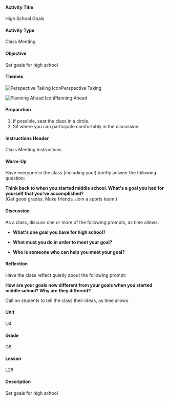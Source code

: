 #### Activity Title
High School Goals
#### Activity Type
Class Meeting
#### Objective
Set goals for high school
#### Themes
![Perspective Taking Icon](http://v5cmservice.secondstep.org/MS3TP_IMAGES/SKILLS/SKILLS_SMALL_IMAGES/perspective-taking-sm.png)Perspective Taking
 
![Planning Ahead Icon](http://v5cmservice.secondstep.org/MS3TP_IMAGES/SKILLS/SKILLS_SMALL_IMAGES/planning-ahead-sm.png)Planning Ahead
 

#### Preparation
1. If possible, seat the class in a circle.
2. Sit where you can participate comfortably in the discussion.

#### Instructions Header
Class Meeting Instructions
#### Warm-Up
Have everyone in the class (including you!) briefly answer the following question: 

**Think back to when you started middle school. What's a goal you had for yourself that you've accomplished?**<br/>
            (Get good grades. Make friends. Join a sports team.)
#### Discussion
As a class, discuss one or more of the following prompts, as time allows:


-  **What's one goal you have for high school?**

-  **What must you do in order to meet your goal?**

-  **Who is someone who can help you meet your goal?**
#### Reflection
Have the class reflect quietly about the following prompt:

**How are your goals now different from your goals when you started middle school? Why are they different?**

Call on students to tell the class their ideas, as time allows.
#### Unit
U4
#### Grade
G8
#### Lesson
L26
#### Description
Set goals for high school
